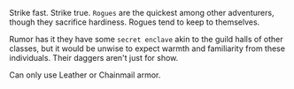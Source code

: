 Strike fast. Strike true. `Rogues` are the quickest among other adventurers, though they sacrifice hardiness. Rogues tend to keep to themselves.

Rumor has it they have some `secret enclave` akin to the guild halls of other classes, but it would be unwise to expect warmth and familiarity from these individuals. Their daggers aren't just for show.

Can only use Leather or Chainmail armor.
